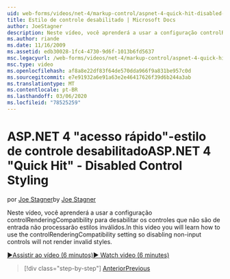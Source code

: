 ```yaml
---
uid: web-forms/videos/net-4/markup-control/aspnet-4-quick-hit-disabled-control-styling
title: Estilo de controle desabilitado | Microsoft Docs
author: JoeStagner
description: Neste vídeo, você aprenderá a usar a configuração controlRenderingCompatibility para desabilitar os controles que não são de entrada não processarão estilos inválidos.
ms.author: riande
ms.date: 11/16/2009
ms.assetid: edb30028-1fc4-4730-9d6f-1013b6fd5637
msc.legacyurl: /web-forms/videos/net-4/markup-control/aspnet-4-quick-hit-disabled-control-styling
msc.type: video
ms.openlocfilehash: af8a8e22df83f64de570dda966f9a831be957c0d
ms.sourcegitcommit: e7e91932a6e91a63e2e46417626f39d6b244a3ab
ms.translationtype: MT
ms.contentlocale: pt-BR
ms.lasthandoff: 03/06/2020
ms.locfileid: "78525259"
---
```

# <a name="aspnet-4-quick-hit---disabled-control-styling"></a><span data-ttu-id="f39bc-103">ASP.NET 4 "acesso rápido"-estilo de controle desabilitado</span><span class="sxs-lookup"><span data-stu-id="f39bc-103">ASP.NET 4 "Quick Hit" - Disabled Control Styling</span></span>

<span data-ttu-id="f39bc-104">por [Joe Stagner](https://github.com/JoeStagner)</span><span class="sxs-lookup"><span data-stu-id="f39bc-104">by [Joe Stagner](https://github.com/JoeStagner)</span></span>

<span data-ttu-id="f39bc-105">Neste vídeo, você aprenderá a usar a configuração controlRenderingCompatibility para desabilitar os controles que não são de entrada não processarão estilos inválidos.</span><span class="sxs-lookup"><span data-stu-id="f39bc-105">In this video you will learn how to use the controlRenderingCompatibility setting so disabling non-input controls will not render invalid styles.</span></span> 

[<span data-ttu-id="f39bc-106">&#9654;Assistir ao vídeo (6 minutos)</span><span class="sxs-lookup"><span data-stu-id="f39bc-106">&#9654; Watch video (6 minutes)</span></span>](https://channel9.msdn.com/Blogs/ASP-NET-Site-Videos/aspnet-4-quick-hit-disabled-control-styling)

> [!div class="step-by-step"]
> [<span data-ttu-id="f39bc-107">Anterior</span><span class="sxs-lookup"><span data-stu-id="f39bc-107">Previous</span></span>](aspnet-4-quick-hit-hidden-field-divs.md)
